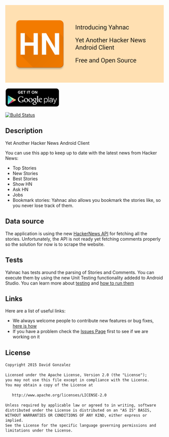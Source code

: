 [![Yahnac](art/feature_graphic.png)][1]

[![Get it on Google Play](art/play.png)][1]

[![Build Status](https://travis-ci.org/malmstein/yahnac.svg?branch=master)](https://travis-ci.org/malmstein/yahnac)

## Description

Yet Another Hacker News Android Client

You can use this app to keep up to date with the latest news from Hacker News:

  - Top Stories
  - New Stories
  - Best Stories
  - Show HN
  - Ask HN
  - Jobs
  - Bookmark stories: Yahnac also allows you bookmark the stories like, so you never lose track of them.

## Data source

The application is using the new [HackerNews API](https://github.com/HackerNews/API) for fetching all the stories.
Unfortunately, the API is not ready yet fetching comments properly so the solution for now is to scrape the website.

## Tests

Yahnac has tests around the parsing of Stories and Comments. You can execute them by using the new Unit Testing functionality addedd to Android Studio.
You can learn more about [testing](http://developer.android.com/tools/testing/testing_android.html) and [how to run them](http://tools.android.com/tech-docs/unit-testing-support)

## Links

Here are a list of useful links:

 * We always welcome people to contribute new features or bug fixes, [here is how](https://github.com/novoda/novoda/blob/master/CONTRIBUTING.md) 
 * If you have a problem check the [Issues Page](https://github.com/malmstein/yahnac/issues) first to see if we are working on it


License
-------

    Copyright 2015 David Gonzalez

    Licensed under the Apache License, Version 2.0 (the "License");
    you may not use this file except in compliance with the License.
    You may obtain a copy of the License at

       http://www.apache.org/licenses/LICENSE-2.0

    Unless required by applicable law or agreed to in writing, software
    distributed under the License is distributed on an "AS IS" BASIS,
    WITHOUT WARRANTIES OR CONDITIONS OF ANY KIND, either express or implied.
    See the License for the specific language governing permissions and
    limitations under the License.



 [1]: https://play.google.com/store/apps/details?id=com.malmstein.yahnac
